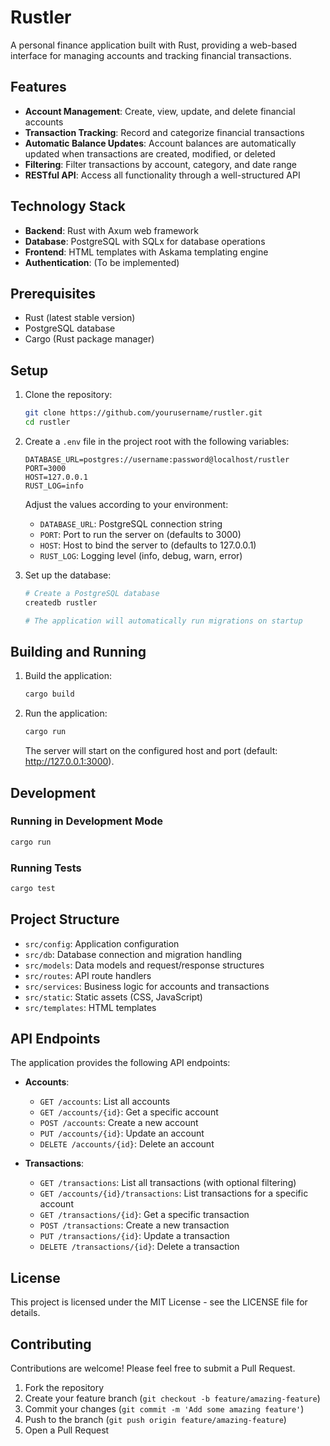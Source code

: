 # Rustler

A personal finance application built with Rust, providing a web-based interface for managing accounts and tracking financial transactions.

## Features

- **Account Management**: Create, view, update, and delete financial accounts
- **Transaction Tracking**: Record and categorize financial transactions
- **Automatic Balance Updates**: Account balances are automatically updated when transactions are created, modified, or deleted
- **Filtering**: Filter transactions by account, category, and date range
- **RESTful API**: Access all functionality through a well-structured API

## Technology Stack

- **Backend**: Rust with Axum web framework
- **Database**: PostgreSQL with SQLx for database operations
- **Frontend**: HTML templates with Askama templating engine
- **Authentication**: (To be implemented)

## Prerequisites

- Rust (latest stable version)
- PostgreSQL database
- Cargo (Rust package manager)

## Setup

1. Clone the repository:
   ```bash
   git clone https://github.com/yourusername/rustler.git
   cd rustler
   ```

2. Create a `.env` file in the project root with the following variables:
   ```
   DATABASE_URL=postgres://username:password@localhost/rustler
   PORT=3000
   HOST=127.0.0.1
   RUST_LOG=info
   ```

   Adjust the values according to your environment:
   - `DATABASE_URL`: PostgreSQL connection string
   - `PORT`: Port to run the server on (defaults to 3000)
   - `HOST`: Host to bind the server to (defaults to 127.0.0.1)
   - `RUST_LOG`: Logging level (info, debug, warn, error)

3. Set up the database:
   ```bash
   # Create a PostgreSQL database
   createdb rustler
   
   # The application will automatically run migrations on startup
   ```

## Building and Running

1. Build the application:
   ```bash
   cargo build
   ```

2. Run the application:
   ```bash
   cargo run
   ```

   The server will start on the configured host and port (default: http://127.0.0.1:3000).

## Development

### Running in Development Mode

```bash
cargo run
```

### Running Tests

```bash
cargo test
```

## Project Structure

- `src/config`: Application configuration
- `src/db`: Database connection and migration handling
- `src/models`: Data models and request/response structures
- `src/routes`: API route handlers
- `src/services`: Business logic for accounts and transactions
- `src/static`: Static assets (CSS, JavaScript)
- `src/templates`: HTML templates

## API Endpoints

The application provides the following API endpoints:

- **Accounts**:
  - `GET /accounts`: List all accounts
  - `GET /accounts/{id}`: Get a specific account
  - `POST /accounts`: Create a new account
  - `PUT /accounts/{id}`: Update an account
  - `DELETE /accounts/{id}`: Delete an account

- **Transactions**:
  - `GET /transactions`: List all transactions (with optional filtering)
  - `GET /accounts/{id}/transactions`: List transactions for a specific account
  - `GET /transactions/{id}`: Get a specific transaction
  - `POST /transactions`: Create a new transaction
  - `PUT /transactions/{id}`: Update a transaction
  - `DELETE /transactions/{id}`: Delete a transaction

## License

This project is licensed under the MIT License - see the LICENSE file for details.

## Contributing

Contributions are welcome! Please feel free to submit a Pull Request.

1. Fork the repository
2. Create your feature branch (`git checkout -b feature/amazing-feature`)
3. Commit your changes (`git commit -m 'Add some amazing feature'`)
4. Push to the branch (`git push origin feature/amazing-feature`)
5. Open a Pull Request
